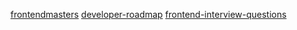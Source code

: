 [frontendmasters](https://frontendmasters.com/books/front-end-handbook/2019/?fbclid=IwAR3xO4rvqsgfD9fVvYl0DsOl0urhUrEmcWvOitZ0pHimKVwBUOxuQmzlTPc)
[developer-roadmap](https://github.com/kamranahmedse/developer-roadmap)
[frontend-interview-questions](https://github.com/h5bp/Front-end-Developer-Interview-Questions)